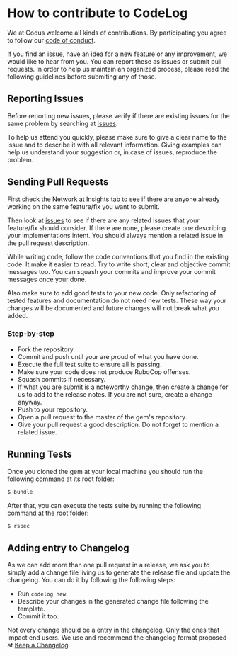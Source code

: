 # How to contribute to CodeLog

We at Codus welcome all kinds of contributions. By participating you agree to follow our [code of conduct].

If you find an issue, have an idea for a new feature or any improvement, we would like to hear from you. You can report these as issues or submit pull requests. In order to help us maintain an organized process, please read the following guidelines before submiting any of those.

## Reporting Issues

Before reporting new issues, please verify if there are existing issues for the same problem by searching at [issues].

To help us attend you quickly, please make sure to give a clear name to the issue and to describe it with all relevant information. Giving examples can help us understand your suggestion or, in case of issues, reproduce the problem.

## Sending Pull Requests

First check the Network at Insights tab to see if there are anyone already working on the same feature/fix you want to submit.

Then look at [issues] to see if there are any related issues that your feature/fix should consider. If there are none, please create one describing your implementations intent. You should always mention a related issue in the pull request description.

While writing code, follow the code conventions that you find in the existing code. It make it easier to read. Try to write short, clear and objective commit messages too. You can squash your commits and improve your commit messages once your done.

Also make sure to add good tests to your new code. Only refactoring of tested features and documentation do not need new tests. These way your changes will be documented and future changes will not break what you added.

### Step-by-step

- Fork the repository.
- Commit and push until your are proud of what you have done.
- Execute the full test suite to ensure all is passing.
- Make sure your code does not produce RuboCop offenses.
- Squash commits if necessary.
- If what you are submit is a noteworthy change, then create a [change] for us to add to the release notes. If you are not sure, create a change anyway.
- Push to your repository.
- Open a pull request to the master of the gem's repository.
- Give your pull request a good description. Do not forget to mention a related issue.

## Running Tests

Once you cloned the gem at your local machine you should run the following command at its root folder:

``` bash
$ bundle
```

After that, you can execute the tests suite by running the following command at the root folder:

``` bash
$ rspec
```

## Adding entry to Changelog

As we can add more than one pull request in a release, we ask you to simply add a change file living us to generate the release file and update the changelog. You can do it by following the following steps:

- Run `codelog new`.
- Describe your changes in the generated change file following the template.
- Commit it too.

Not every change should be a entry in the changelog. Only the ones that impact end users.
We use and recommend the changelog format proposed at [Keep a Changelog].

[code of conduct]: https://github.com/codus/codelog/blob/master/CODE_OF_CONDUCT.md
[issues]: https://github.com/codus/codelog/issues
[change]: #adding-entry-to-changelog
[Keep a Changelog]: http://keepachangelog.com/en/1.0.0/